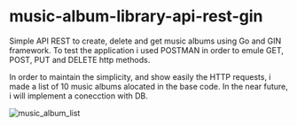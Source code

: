 # music-album-library-api-rest-gin
Simple API REST to create, delete and get music albums using Go and GIN framework. To test the application i used POSTMAN in order to emule GET, POST, PUT and DELETE http methods.

In order to maintain the simplicity, and show easily the HTTP requests, i made a list of 10 music albums alocated in the base code. In the near future, i will implement a conecction with DB.

![music_album_list](https://user-images.githubusercontent.com/71451124/211158221-35291716-1d2a-40ae-9ba5-c3fc6df6852c.png)
